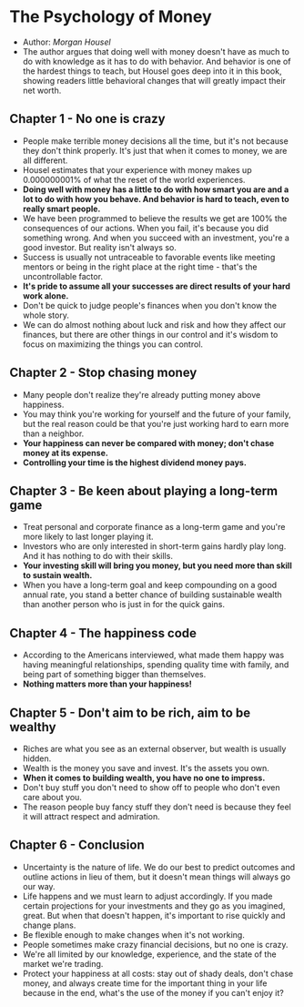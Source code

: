 # The Psychology of Money
- Author: _Morgan Housel_
- The author argues that doing well with money doesn't have as much to do with knowledge as it has to do with behavior. And behavior is one of the hardest things to teach, but Housel goes deep into it in this book, showing readers little behavioral changes that will greatly impact their net worth.

## Chapter 1 - No one is crazy
- People make terrible money decisions all the time, but it's not because they don't think properly. It's just that when it comes to money, we are all different.
- Housel estimates that your experience with money makes up 0.000000001% of what the reset of the world experiences.
- **Doing well with money has a little to do with how smart you are and a lot to do with how you behave. And behavior is hard to teach, even to really smart people.**
- We have been programmed to believe the results we get are 100% the consequences of our actions. When you fail, it's because you did something wrong. And when you succeed with an investment, you're a good investor. But reality isn't always so.
- Success is usually not untraceable to favorable events like meeting mentors or being in the right place at the right time - that's the uncontrollable factor.
- **It's pride to assume all your successes are direct results of your hard work alone.**
- Don't be quick to judge people's finances when you don't know the whole story.
- We can do almost nothing about luck and risk and how they affect our finances, but there are other things in our control and it's wisdom to focus on maximizing the things you can control.

## Chapter 2 - Stop chasing money
- Many people don't realize they're already putting money above happiness.
- You may think you're working for yourself and the future of your family, but the real reason could be that you're just working hard to earn more than a neighbor.
- **Your happiness can never be compared with money; don't chase money at its expense.**
- **Controlling your time is the highest dividend money pays.**

## Chapter 3 - Be keen about playing a long-term game
- Treat personal and corporate finance as a long-term game and you're more likely to last longer playing it.
- Investors who are only interested in short-term gains hardly play long. And it has nothing to do with their skills.
- **Your investing skill will bring you money, but you need more than skill to sustain wealth.**
- When you have a long-term goal and keep compounding on a good annual rate, you stand a better chance of building sustainable wealth than another person who is just in for the quick gains.

## Chapter 4 - The happiness code
- According to the Americans interviewed, what made them happy was having meaningful relationships, spending quality time with family, and being part of something bigger than themselves.
- **Nothing matters more than your happiness!**

## Chapter 5 - Don't aim to be rich, aim to be wealthy
- Riches are what you see as an external observer, but wealth is usually hidden.
- Wealth is the money you save and invest. It's the assets you own.
- **When it comes to building wealth, you have no one to impress.**
- Don't buy stuff you don't need to show off to people who don't even care about you.
- The reason people buy fancy stuff they don't need is because they feel it will attract respect and admiration.

## Chapter 6 - Conclusion
- Uncertainty is the nature of life. We do our best to predict outcomes and outline actions in lieu of them, but it doesn't mean things will always go our way.
- Life happens and we must learn to adjust accordingly. If you made certain projections for your investments and they go as you imagined, great. But when that doesn't happen, it's important to rise quickly and change plans.
- Be flexible enough to make changes when it's not working.
- People sometimes make crazy financial decisions, but no one is crazy.
- We're all limited by our knowledge, experience, and the state of the market we're trading.
- Protect your happiness at all costs: stay out of shady deals, don't chase money, and always create time for the important thing in your life because in the end, what's the use of the money if you can't enjoy it?
